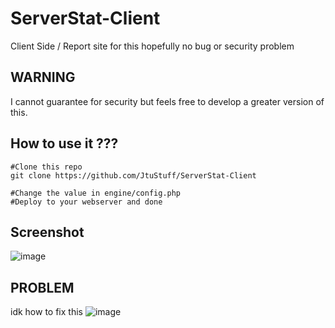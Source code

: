 # ServerStat-Client
Client Side / Report site for this hopefully no bug or security problem

## WARNING
I cannot guarantee for security but feels free to develop a greater version of this.

## How to use it ???
```
#Clone this repo
git clone https://github.com/JtuStuff/ServerStat-Client

#Change the value in engine/config.php
#Deploy to your webserver and done
```


## Screenshot
![image](https://user-images.githubusercontent.com/95353217/145971724-43b6ab42-0e8b-4d85-83c0-676387af8892.png)

## PROBLEM
idk how to fix this
![image](https://user-images.githubusercontent.com/95353217/145976934-6459d381-d356-4517-9686-1c7a7d89b112.png)
